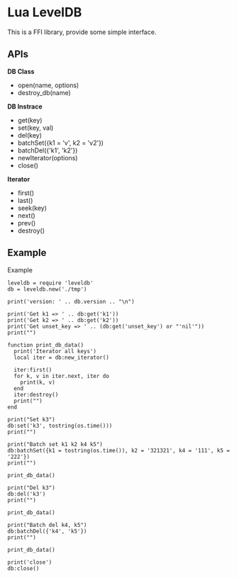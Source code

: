 Lua LevelDB
===========

This is a FFI library, provide some simple interface.


## APIs

__DB Class__

* open(name, options)
* destroy_db(name)


__DB Instrace__ 

* get(key)
* set(key, val)
* del(key)
* batchSet({k1 = 'v', k2 = 'v2'})
* batchDel({'k1', 'k2'})
* newIterator(options)
* close()


__Iterator__

* first()
* last()
* seek(key)
* next()
* prev()
* destroy()


## Example

Example

```
leveldb = require 'leveldb'
db = leveldb.new('./tmp')

print('version: ' .. db.version .. "\n")

print('Get k1 => ' .. db:get('k1'))
print('Get k2 => ' .. db:get('k2'))
print('Get unset_key => ' .. (db:get('unset_key') or "'nil'"))
print("")

function print_db_data()
  print('Iterator all keys')
  local iter = db:new_iterator()

  iter:first()
  for k, v in iter.next, iter do
    print(k, v)
  end
  iter:destroy()
  print("")
end

print("Set k3")
db:set('k3', tostring(os.time()))
print("")

print("Batch set k1 k2 k4 k5")
db:batchSet({k1 = tostring(os.time()), k2 = '321321', k4 = '111', k5 = '222'})
print("")

print_db_data()

print("Del k3")
db:del('k3')
print("")

print_db_data()

print("Batch del k4, k5")
db:batchDel({'k4', 'k5'})
print("")

print_db_data()

print('close')
db:close()

```
